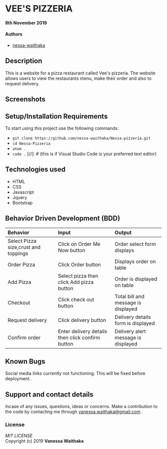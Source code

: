 # VEE'S PIZZERIA

#### 8th November 2019

#### Authors

- [nessa-waithaka](https://github.com/nessa-waithaka)

## Description

This is a website for a pizza restaurant called Vee's pizzeria. The website allows users to view the restaurants menu, make their order and also to request delivery.

## Screenshots

## Setup/Installation Requirements

To start using this project use the following commands:

- `git clone https://github.com/nessa-waithaka/Nessa-pizzeria.git`
- `cd Nessa-Pizzeria`
- `atom .`
- `code .` [//]: # (this is if Visual Studio Code is your preferred text editor)

## Technologies used

- HTML
- CSS
- Javascript
- Jquery
- Bootstrap

## Behavior Driven Development (BDD)

| Behavior                             | Input                                            | Output                              |
| :----------------------------------- | :----------------------------------------------- | :---------------------------------- |
| Select Pizza size,crust and toppings | Click on Order Me Now button                     | Order select form displays          |
| Order Pizza                          | Click Order button                               | Displays order on table             |
| Add Pizza                            | Select pizza then click Add pizza button         | Order is displayed on table         |
| Checkout                             | Click check out button                           | Total bill and message is displayed |
| Request delivery                     | Click delivery button                            | Delivery details form is displayed  |
| Confirm order                        | Enter delivery details then click confirm button | Delivery alert message is displayed |

## Known Bugs

Social media links currently not functioning. This will be fixed before deployment.

## Support and contact details

Incase of any issues, questions, ideas or concerns. Make a contribution to the code by contacting me through [vanessa.waithaka@gmail.com](vanessa.waithaka@gmail.com) .

### License

_MIT LICENSE_  
Copyright (c) 2019 **Vanessa Waithaka**
